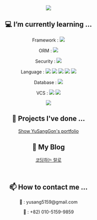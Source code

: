 
<div align="center">
  <img src="https://capsule-render.vercel.app/api?type=waving&color=d9ead3&height=300&section=header&text=YuSangGon's%20Profile&desc=Hopefully%20Desire%20Back-End%20Developer&fontSize=40&descSize=15&fontAlignY=40" />

  <br>
  <h2> 💻 I’m currently learning ... </h2> 
    <p> Framework : <img src="https://img.shields.io/badge/Spring-6DB33F?style=flat-sqare&logo=spring&logoColor=white"></p>
    <p> ORM : <img src="https://img.shields.io/badge/Spring_Data_Jpa-6DB33F?style=flat-sqare&logo=spring&logoColor=white"></p>
    <p> Security : <img src="https://img.shields.io/badge/Spring_Security-6DB33F?style=flat-sqare&logo=Spring-Security&logoColor=white"></p>
    <p> Language : <img src="https://img.shields.io/badge/Java-ED8B00?style=flat-sqare&logo=openjdk&logoColor=white"> <img src="https://img.shields.io/badge/JavaScript-F7DF1E?style=flat-sqare&logo=JavaScript&logoColor=white"> <img src="https://img.shields.io/badge/jQuery-0769AD?style=flat-sqare&logo=jquery&logoColor=white"> <img src="https://img.shields.io/badge/CSS3-1572B6?style=flat-sqare&logo=css3&logoColor=white"> <img src="https://img.shields.io/badge/HTML5-E34F26?style=flat-sqare&logo=html5&logoColor=white"></p>
    <p> Database : <img src="https://img.shields.io/badge/MySQL-005C84?style=flat-sqare&logo=mysql&logoColor=white"></p>
    <p> VCS : <img src="https://img.shields.io/badge/GIT-E44C30?style=flat-sqare&logo=git&logoColor=white"> <img src="https://img.shields.io/badge/GitHub-100000?style=flat-sqare&logo=github&logoColor=white"></p>

  <img src="https://github-readme-stats.vercel.app/api/top-langs/?username=YuSangGon&theme=blue-gree">

  <br>
  <h2> 📝 Projects I've done ... </h2>
  <a href="https://github.com/YuSangGon/portfolio">Show YuSangGon's portfolio</a>

  <br>
  <h2> 📓 My Blog </h2>
    <p>
      <a href="https://codingralro.tistory.com">코딩하는 랄로</a>
    </p>

  <br>
  <h2> 📫 How to contact me ... </h2>
    <p>📧 : yusang5159@gmail.com</p>
    <p>📱 : +82) 010-5159-9859</p>

</div>
